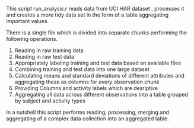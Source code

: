 This script run_analysis.r reads data from UCI HAR dataset , processes it and creates a more tidy data set in the form of a table aggregating important values.

There is a single file which is divided into separate chunks performing the following operations.

1. Reading in raw training data
2. Reading in raw test data
3. Appropriately labeling training and test data based on available files
4. Combining training and test data into one large dataset
5. Calculating means and standard deviations of different attributes and aggregating these as columns for every observation chunk
6. Providing Columns and activity labels which are desriptive
7. Aggregating all data across different observations into a table grouped by subject and activity types

In a nutshell this script performs reading, processing, merging and aggregating of a complex data collection into an aggregated table.